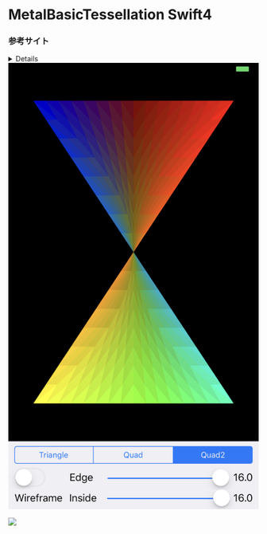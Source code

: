 # MetalBasicTessellation Swift4 

### 参考サイト

<details>http://dbank0208.com/Metal18.html
http://dbank0208.com/Metal19.html
http://dbank0208.com/Metal20.html

</details>

<img src="https://github.com/daisukenagata/MetalBasicTessellation/blob/master/Quad2.png?raw=true">

![](https://github.com/daisukenagata/MetalBasicTessellation/blob/master/MovieMetal.gif?raw=true)
